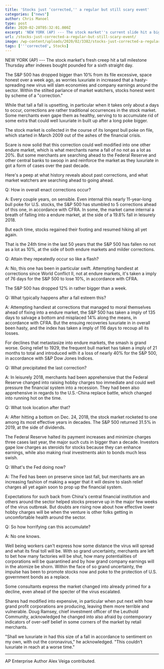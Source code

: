 ```yaml
---
title: 'Stocks just ‘corrected,'' a regular but still scary event'
categories: ["news"]
author: Chris Manoel
type: post
date: 2020-02-28T05:32:01.000Z
excerpt: 'NEW YORK (AP) --- The stock market''s current slide hit a big milestone Thursday after indexes got pounded for a sixth straight day.The S&amp;P 500 has dropped more than 10% from its record high, set just over a week ago, as worries have increased that a fast-spreading new virus will slam economies and corporate profits&hellip;'
url: /stocks-just-corrected-a-regular-but-still-scary-event/
image: /wp-content/uploads/2020/02/3382/stocks-just-corrected-a-regular-but-still-scary-event.jpg
tags: ['''corrected', Stocks]
---
```


NEW YORK (AP) --- The stock market's fresh creep hit a tall milestone Thursday after indexes bought pounded for a sixth straight day.

The S&P 500 has dropped bigger than 10% from its file excessive, space honest over a week ago, as worries luxuriate in increased that a hasty-spreading new virus will slam economies and company earnings around the sector. Within the stilted parlance of market watchers, stocks honest went by scheme of a "correction."

While that tall a fall is upsetting, in particular when it takes only about a days to occur, corrections are rather traditional occurrences in the stock market. Some merchants even gape them as healthy, serving to to accumulate rid of some extra that could well luxuriate in built up after a long poke bigger.

The stock market is collected in the course of its longest bull poke on file, which started in March 2009 out of the ashes of the financial crisis.

Scare is now solid that this correction could well modified into one other endure market, which is what merchants name a fall of no not as a lot as 20%. But some merchants are searching ahead to the Federal Reserve and other central banks to swoop in and reinforce the market as they luxuriate in got a form of cases over the past decade.

Here's a peep at what history reveals about past corrections, and what market watchers are searching ahead to going ahead.

Q: How in overall enact corrections occur?

A: Every couple years, on sensible. Even internal this nearly 11-year-long bull poke for U.S. stocks, the S&P 500 has stumbled to 5 corrections ahead of this one, in accordance with CFRA. In some, the market came internal a breath of falling into a endure market, at the side of a 19.8% fall in leisurely 2018.

But each time, stocks regained their footing and resumed hiking all yet again.

That is the 24th time in the last 50 years that the S&P 500 has fallen no not as a lot as 10%, at the side of both endure markets and milder corrections.

Q: Attain they repeatedly occur so like a flash?

A: No, this one has been in particular swift. Attempting handiest at corrections since World Conflict II, not at endure markets, it's taken a imply of 76 days for the S&P 500 to lose 10%, in accordance with CFRA.

The S&P 500 has dropped 12% in rather bigger than a week.

Q: What typically happens after a fall esteem this?

A: Attempting handiest at corrections that managed to moral themselves ahead of fixing into a endure market, the S&P 500 has taken a imply of 135 days to salvage a bottom and misplaced 14% along the means, in accordance with CFRA. But the ensuing recoveries luxuriate in in overall been hasty, and the index has taken a imply of 116 days to recoup all its losses.

For declines that metastasize into endure markets, the smash is grand worse. Going relief to 1929, the frequent bull market has taken a imply of 21 months to total and introduced with it a loss of nearly 40% for the S&P 500, in accordance with S&P Dow Jones Indices.

Q: What precipitated the last correction?

A: In leisurely 2018, merchants had been apprehensive that the Federal Reserve changed into raising hobby charges too immediate and could well pressure the financial system into a recession. They had been also apprehensive in regards to the U.S.-China replace battle, which changed into running hot on the time.

Q: What took location after that?

A: After hitting a bottom on Dec. 24, 2018, the stock market rocketed to one among its most effective years in decades. The S&P 500 returned 31.5% in 2019, at the side of dividends.

The Federal Reserve halted its payment increases and minimize charges three cases last year, the major such cuts in bigger than a decade. Investors gape low charges as steroids for stocks because they can enhance earnings, while also making rival investments akin to bonds much less swish.

Q: What's the Fed doing now?

A: The Fed has been on preserve since last fall, but merchants are an increasing fashion of making a wager that it will desire to slash relief charges all yet again soon to prop up the financial system.

Expectations for such back from China's central financial institution and others around the sector helped stocks preserve up in the major few weeks of the virus outbreak. But doubts are rising now about how effective lower hobby charges will be when the venture is other folks getting in uncomfortable health around the sector.

Q: So how horrifying can this accumulate?

A: No one knows.

Well being workers can't express how some distance the virus will spread and what its final toll will be. With so grand uncertainty, merchants are left to bet how many factories will be shut, how many potentialities of corporations will be quarantined and by how grand company earnings will in the atomize be shorn. Within the face of so grand uncertainty, the impulse has been to promote stocks now and poke to the protection of U.S. government bonds as a replace.

Some consultants express the market changed into already primed for a decline, even ahead of the specter of the virus escalated.

Shares had modified into expensive, in particular when put next with how grand profit corporations are producing, leaving them more terrible and vulnerable. Doug Ramsey, chief investment officer of the Leuthold Community, acknowledged he changed into also afraid by contemporary indicators of over-self belief in some corners of the market by retail merchants.

"Shall we luxuriate in had this size of a fall in accordance to sentiment on my own, with out the coronavirus," he acknowledged. "This couldn’t luxuriate in reach at a worse time."

* * *

AP Enterprise Author Alex Veiga contributed.
